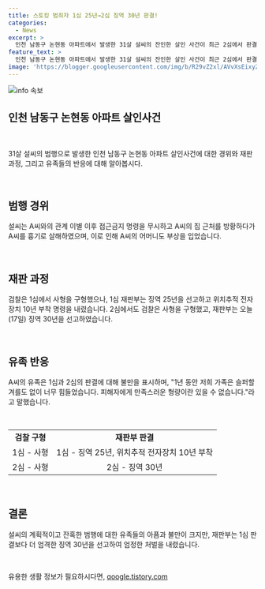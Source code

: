 ```yaml
---
title: 스토킹 범죄자 1심 25년→2심 징역 30년 판결!
categories:
  - News
excerpt: >
  인천 남동구 논현동 아파트에서 발생한 31살 설씨의 잔인한 살인 사건이 최근 2심에서 판결을 받았다. 지난해 7월 17일에 발생한 이 사건은 A씨와의 관계가 끝난 후에도 접근금지명령을 무시하고 흉기를 이용해 살해한 것으로 밝혀졌다. 검찰은 1심에서 사형을 구형하였고, 2심에서도 사형을 선고받았으나, 1심보다 형량이 늘어나면서도 피해자 유족들의 분노는 가라앉지 않았다. 설씨의 계획적이고 잔인한 범행에 대한 비난과 형량 부당성이 논란이 되고 있다.
feature_text: >
  인천 남동구 논현동 아파트에서 발생한 31살 설씨의 잔인한 살인 사건이 최근 2심에서 판결을 받았다. 지난해 7월 17일에 발생한 이 사건은 A씨와의 관계가 끝난 후에도 접근금지명령을 무시하고 흉기를 이용해 살해한 것으로 밝혀졌다. 검찰은 1심에서 사형을 구형하였고, 2심에서도 사형을 선고받았으나, 1심보다 형량이 늘어나면서도 피해자 유족들의 분노는 가라앉지 않았다. 설씨의 계획적이고 잔인한 범행에 대한 비난과 형량 부당성이 논란이 되고 있다.
image: 'https://blogger.googleusercontent.com/img/b/R29vZ2xl/AVvXsEixyZcFfHzMRdzZMjFBmAUKJYCLCGyLL1o632UiGVXcaFdKo_bkvkuCioo0uUKlGfBVcT3P84aROyZIXSBEx3Aw5nCQ3pTgDom1WDC4m8eifvWiAmWEEVb4x6G_l8C0QH225ldMjyaFvpxGEBGNO37VmDTDMHGhJPq73UglMfDca1-0aw/s1600/blogspot.png'
---
```


<p><img src="https://blogger.googleusercontent.com/img/b/R29vZ2xl/AVvXsEixyZcFfHzMRdzZMjFBmAUKJYCLCGyLL1o632UiGVXcaFdKo_bkvkuCioo0uUKlGfBVcT3P84aROyZIXSBEx3Aw5nCQ3pTgDom1WDC4m8eifvWiAmWEEVb4x6G_l8C0QH225ldMjyaFvpxGEBGNO37VmDTDMHGhJPq73UglMfDca1-0aw/s1600/blogspot.png" alt="info 속보" /></p>

<h2 data-ke-size="size26">인천 남동구 논현동 아파트 살인사건</h2>

<p data-ke-size="size16">&nbsp;</p>

<p>31살 설씨의 범행으로 발생한 인천 남동구 논현동 아파트 살인사건에 대한 경위와 재판 과정, 그리고 유족들의 반응에 대해 알아봅시다.</p>

<p data-ke-size="size16">&nbsp;</p>

<h2 data-ke-size="size24">범행 경위</h2>

<p data-ke-size="size16">설씨는 A씨와의 관계 이별 이후 접근금지 명령을 무시하고 A씨의 집 근처를 방황하다가 A씨를 흉기로 살해하였으며, 이로 인해 A씨의 어머니도 부상을 입었습니다.</p>

<p data-ke-size="size16">&nbsp;</p>

<h2 data-ke-size="size24">재판 과정</h2>

<p data-ke-size="size16">검찰은 1심에서 사형을 구형했으나, 1심 재판부는 징역 25년을 선고하고 위치추적 전자장치 10년 부착 명령을 내렸습니다. 2심에서도 검찰은 사형을 구형했고, 재판부는 오늘(17일) 징역 30년을 선고하였습니다.</p>

<p data-ke-size="size16">&nbsp;</p>

<h2 data-ke-size="size24">유족 반응</h2>

<p data-ke-size="size16">A씨의 유족은 1심과 2심의 판결에 대해 불만을 표시하며, "1년 동안 저희 가족은 슬퍼할 겨를도 없이 너무 힘들었습니다. 피해자에게 만족스러운 형량이란 있을 수 없습니다."라고 말했습니다.</p>

<p data-ke-size="size16">&nbsp;</p>

<table>
  <tbody>
    <tr>
      <td style="text-align: center; height: 17px;"><b>검찰 구형</b></td>
      <td style="text-align: center; height: 17px;"><b>재판부 판결</b></td>
    </tr>
    <tr>
      <td style="text-align: center;">1심 - 사형</td>
      <td style="text-align: center;">1심 - 징역 25년, 위치추적 전자장치 10년 부착</td>
    </tr>
    <tr>
      <td style="text-align: center;">2심 - 사형</td>
      <td style="text-align: center;">2심 - 징역 30년</td>
    </tr>
  </tbody>
</table>

<p data-ke-size="size16">&nbsp;</p>

<h2 data-ke-size="size24">결론</h2>

<p data-ke-size="size16">설씨의 계획적이고 잔혹한 범행에 대한 유족들의 아픔과 불만이 크지만, 재판부는 1심 판결보다 더 엄격한 징역 30년을 선고하여 엄정한 처벌을 내렸습니다.</p>

<p data-ke-size="size16">&nbsp;</p>
유용한 생활 정보가 필요하시다면, <a href="https://qoogle.tistory.com" rel="dofollow">qoogle.tistory.com</a>


